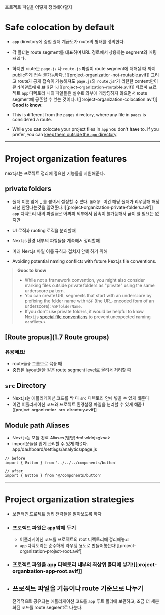 프로젝트 파일을 어떻게 정리해야할지

# Safe colocation by default
- `app` directory에 중첩 폴더 계급도가 route의 형태를 정의한다.
- 각 폴더는 route segment를 대표하며 URL 경로에서 상응하는 segment와 매핑돼있다.
- 하지만 route는 `page.js` 나 `route.js` 파일이 route segment에 더해질 때 까지 public하게 접속 불가능하다.
![[project-organization-not-routable.avif]]
그리고 route가 공개 접속이 가능해져도 `page.js`와 `route.js`r가 리턴한 content만이 클라이언트에게 보내진다.![[project-organization-routable.avif]]
이로써 프로젝트 `app` 디렉토리 내의 파일들은 실수로 외부에 개방당하지 않으면서 route segment에 공존할 수 있는 것이다.
![[project-organization-colocation.avif]]
**Good to know**:

- This is different from the `pages` directory, where any file in `pages` is considered a route.
- While you **can** colocate your project files in `app` you don't **have** to. If you prefer, you can [keep them outside the `app` directory](https://nextjs.org/docs/app/building-your-application/routing/colocation#store-project-files-outside-of-app).

---
# Project organization features
next.js는 프로젝트 정리에 필요한 기능들을 지원해준다.
## private folders
- 폴더 이름 앞에 _ 를 붙여서 설정할 수 있다. `폴더명_`
	이건 해당 폴더가 라우팅해 해당돼선 안된다는것을 알려준다.![[project-organization-private-folders.avif]]
`app` 디렉토리 내의 파일들은 어짜피 외부에서 접속이 불가능해서 굳이 쓸 필요는 없지만
- UI 로직과 ruoting 로직을 분리할때
- Next.js 환경 내부의 파일들을 계속해서 정리할때
- 미래 Next.js 파일 이름 규칙과 겹치지 안헥 하기 위해 

- Avoiding potential naming conflicts with future Next.js file conventions.

> **Good to know**
> 
> - While not a framework convention, you might also consider marking files outside private folders as "private" using the same underscore pattern.
> - You can create URL segments that start with an underscore by prefixing the folder name with `%5F` (the URL-encoded form of an underscore): `%5FfolderName`.
> - If you don't use private folders, it would be helpful to know Next.js [special file conventions](https://nextjs.org/docs/getting-started/project-structure#routing-files) to prevent unexpected naming conflicts.\>

##  [Route gropus](1.7 Route groups) 
### 유용해요!
- route들을 그룹으로 묶을 때
- 중첩된 layout들을 같은 route segment level로 올려서 처리할 때 
## `src` Directory
- Next.js는 애플리케이션 코드를 싹 다 `src` 디렉토리 안에 넣을 수 있게 해준다
- 이건 어플리케이션 코드와 프로젝트 환경설정 파일을 분리할 수 있게 해줌
![[project-organization-src-directory.avif]]
## Module path Aliases
- Next.js는 모듈 경로 Aliases(별명)dmf wldnjsgksek.
- import문들을 쉽게 관리할 수 있게 해준다.
app/dashboard/settings/analytics/page.js
```
// before
import { Button } from '../../../components/button'
 
// after
import { Button } from '@/components/button'
```
---
# Project organization strategies
-  보편적인 프로젝트 정리 전략들을 알아보도록 하자

- ### 프로젝트 파일은 `app` 밖에 두기
	- 어플리케이션 코드를 프로젝트의 root 디렉토리에 정리해놓고
	- `app` 디렉토리는 순수하게 라우팅 용도로 만들어놓는다![[project-organization-project-root.avif]]
	
- ### 프로젝트 파일을 app 디렉토리 내부의 최상위 폴더에 넣기![[project-organization-app-root.avif]]
- ## 프로젝트 파일을 기능이나 route 기준으로 나누기
	전역적으로 공유되는 애플리케이션 코드를 `app` 루트 폴더에 보관하고, 조금 더 세분화된 코드를 route segment로 나눈다.
	